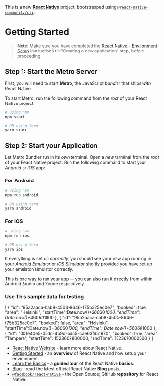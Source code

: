 This is a new [**React Native**](https://reactnative.dev) project, bootstrapped using [`@react-native-community/cli`](https://github.com/react-native-community/cli).

# Getting Started

>**Note**: Make sure you have completed the [React Native - Environment Setup](https://reactnative.dev/docs/environment-setup) instructions till "Creating a new application" step, before proceeding.

## Step 1: Start the Metro Server

First, you will need to start **Metro**, the JavaScript _bundler_ that ships _with_ React Native.

To start Metro, run the following command from the _root_ of your React Native project:

```bash
# using npm
npm start

# OR using Yarn
yarn start
```

## Step 2: Start your Application

Let Metro Bundler run in its _own_ terminal. Open a _new_ terminal from the _root_ of your React Native project. Run the following command to start your _Android_ or _iOS_ app:

### For Android

```bash
# using npm
npm run android

# OR using Yarn
yarn android
```

### For iOS

```bash
# using npm
npm run ios

# OR using Yarn
yarn ios
```

If everything is set up _correctly_, you should see your new app running in your _Android Emulator_ or _iOS Simulator_ shortly provided you have set up your emulator/simulator correctly.

This is one way to run your app — you can also run it directly from within Android Studio and Xcode respectively.

### Use This sample data for testing
[
    {
      "id": "95a2aaca-bab8-4504-8646-f75b325ec0e7",
      "booked": true,
      "area": "Helsinki",
      "startTime":Date.now()+2*60*60*1000,
      "endTime": Date.now()+4*60*60*1000
    },
    {
      "id": "95a2aaca-cab8-4504-8646-f75b325ec0e7",
      "booked": false,
      "area": "Helsinki",
      "startTime":Date.now()+3*60*60*1000,
      "endTime": Date.now()+5*60*60*1000
    },
    {
      "id": "001e40e5-05dc-4b9d-bdc5-cae63f651970",
      "booked": true,
      "area": "Tampere",
      "startTime": 1523602800000,
      "endTime": 1523610000000
    }
  ]
  

- [React Native Website](https://reactnative.dev) - learn more about React Native.
- [Getting Started](https://reactnative.dev/docs/environment-setup) - an **overview** of React Native and how setup your environment.
- [Learn the Basics](https://reactnative.dev/docs/getting-started) - a **guided tour** of the React Native **basics**.
- [Blog](https://reactnative.dev/blog) - read the latest official React Native **Blog** posts.
- [`@facebook/react-native`](https://github.com/facebook/react-native) - the Open Source; GitHub **repository** for React Native.
